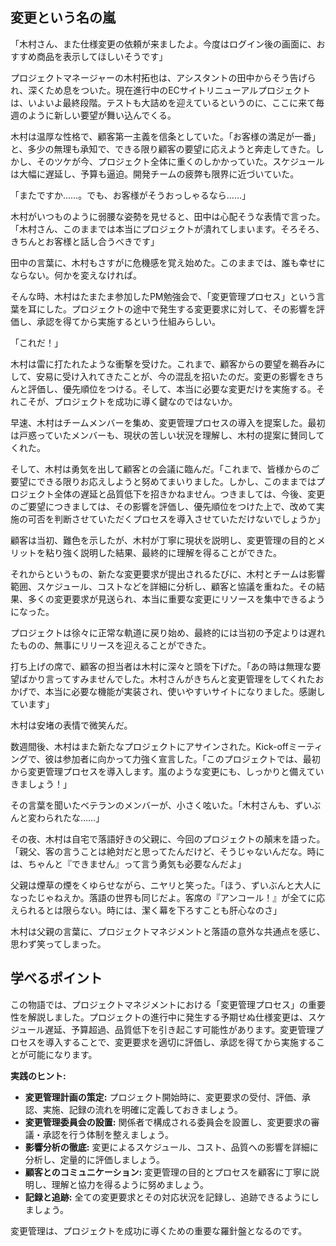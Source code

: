 ## 変更という名の嵐

「木村さん、また仕様変更の依頼が来ましたよ。今度はログイン後の画面に、おすすめ商品を表示してほしいそうです」

プロジェクトマネージャーの木村拓也は、アシスタントの田中からそう告げられ、深くため息をついた。現在進行中のECサイトリニューアルプロジェクトは、いよいよ最終段階。テストも大詰めを迎えているというのに、ここに来て毎週のように新しい要望が舞い込んでくる。

木村は温厚な性格で、顧客第一主義を信条としていた。「お客様の満足が一番」と、多少の無理も承知で、できる限り顧客の要望に応えようと奔走してきた。しかし、そのツケが今、プロジェクト全体に重くのしかかっていた。スケジュールは大幅に遅延し、予算も逼迫。開発チームの疲弊も限界に近づいていた。

「またですか……。でも、お客様がそうおっしゃるなら……」

木村がいつものように弱腰な姿勢を見せると、田中は心配そうな表情で言った。「木村さん、このままでは本当にプロジェクトが潰れてしまいます。そろそろ、きちんとお客様と話し合うべきです」

田中の言葉に、木村もさすがに危機感を覚え始めた。このままでは、誰も幸せにならない。何かを変えなければ。

そんな時、木村はたまたま参加したPM勉強会で、「変更管理プロセス」という言葉を耳にした。プロジェクトの途中で発生する変更要求に対して、その影響を評価し、承認を得てから実施するという仕組みらしい。

「これだ！」

木村は雷に打たれたような衝撃を受けた。これまで、顧客からの要望を鵜呑みにして、安易に受け入れてきたことが、今の混乱を招いたのだ。変更の影響をきちんと評価し、優先順位をつける。そして、本当に必要な変更だけを実施する。それこそが、プロジェクトを成功に導く鍵なのではないか。

早速、木村はチームメンバーを集め、変更管理プロセスの導入を提案した。最初は戸惑っていたメンバーも、現状の苦しい状況を理解し、木村の提案に賛同してくれた。

そして、木村は勇気を出して顧客との会議に臨んだ。「これまで、皆様からのご要望にできる限りお応えしようと努めてまいりました。しかし、このままではプロジェクト全体の遅延と品質低下を招きかねません。つきましては、今後、変更のご要望につきましては、その影響を評価し、優先順位をつけた上で、改めて実施の可否を判断させていただくプロセスを導入させていただけないでしょうか」

顧客は当初、難色を示したが、木村が丁寧に現状を説明し、変更管理の目的とメリットを粘り強く説明した結果、最終的に理解を得ることができた。

それからというもの、新たな変更要求が提出されるたびに、木村とチームは影響範囲、スケジュール、コストなどを詳細に分析し、顧客と協議を重ねた。その結果、多くの変更要求が見送られ、本当に重要な変更にリソースを集中できるようになった。

プロジェクトは徐々に正常な軌道に戻り始め、最終的には当初の予定よりは遅れたものの、無事にリリースを迎えることができた。

打ち上げの席で、顧客の担当者は木村に深々と頭を下げた。「あの時は無理な要望ばかり言ってすみませんでした。木村さんがきちんと変更管理をしてくれたおかげで、本当に必要な機能が実装され、使いやすいサイトになりました。感謝しています」

木村は安堵の表情で微笑んだ。

数週間後、木村はまた新たなプロジェクトにアサインされた。Kick-offミーティングで、彼は参加者に向かって力強く宣言した。「このプロジェクトでは、最初から変更管理プロセスを導入します。嵐のような変更にも、しっかりと備えていきましょう！」

その言葉を聞いたベテランのメンバーが、小さく呟いた。「木村さんも、ずいぶんと変わられたな……」

その夜、木村は自宅で落語好きの父親に、今回のプロジェクトの顛末を語った。「親父、客の言うことは絶対だと思ってたんだけど、そうじゃないんだな。時には、ちゃんと『できません』って言う勇気も必要なんだよ」

父親は煙草の煙をくゆらせながら、ニヤリと笑った。「ほう、ずいぶんと大人になったじゃねえか。落語の世界も同じだよ。客席の『アンコール！』が全てに応えられるとは限らない。時には、潔く幕を下ろすことも肝心なのさ」

木村は父親の言葉に、プロジェクトマネジメントと落語の意外な共通点を感じ、思わず笑ってしまった。

## 学べるポイント

この物語では、プロジェクトマネジメントにおける「変更管理プロセス」の重要性を解説しました。プロジェクトの進行中に発生する予期せぬ仕様変更は、スケジュール遅延、予算超過、品質低下を引き起こす可能性があります。変更管理プロセスを導入することで、変更要求を適切に評価し、承認を得てから実施することが可能になります。

**実践のヒント:**

- **変更管理計画の策定:** プロジェクト開始時に、変更要求の受付、評価、承認、実施、記録の流れを明確に定義しておきましょう。
- **変更管理委員会の設置:** 関係者で構成される委員会を設置し、変更要求の審議・承認を行う体制を整えましょう。
- **影響分析の徹底:** 変更によるスケジュール、コスト、品質への影響を詳細に分析し、定量的に評価しましょう。
- **顧客とのコミュニケーション:** 変更管理の目的とプロセスを顧客に丁寧に説明し、理解と協力を得るように努めましょう。
- **記録と追跡:** 全ての変更要求とその対応状況を記録し、追跡できるようにしましょう。

変更管理は、プロジェクトを成功に導くための重要な羅針盤となるのです。